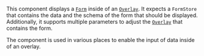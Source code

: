 This component displays a [`Form`](#form) inside of an [`Overlay`](#overlay). It expects a `FormStore` that contains 
the data and the schema of the form that should be displayed. Additionally, it supports multiple parameters to
adjust the [`Overlay`](#overlay) that contains the form.

The component is used in various places to enable the input of data inside of an overlay.
